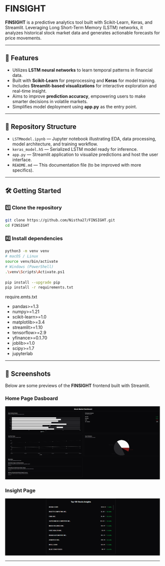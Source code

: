 # FINSIGHT

**FINSIGHT** is a predictive analytics tool built with Scikit-Learn, Keras, and Streamlit. Leveraging Long Short-Term Memory (LSTM) networks, it analyzes historical stock market data and generates actionable forecasts for price movements.

---

## 🚀 Features

- Utilizes **LSTM neural networks** to learn temporal patterns in financial data.
- Built with **Scikit-Learn** for preprocessing and **Keras** for model training.
- Includes **Streamlit-based visualizations** for interactive exploration and real-time insight.
- Aims to improve **prediction accuracy**, empowering users to make smarter decisions in volatile markets.
- Simplifies model deployment using **app.py** as the entry point.

---

## 📂 Repository Structure

- `LSTMmodel.ipynb` — Jupyter notebook illustrating EDA, data processing, model architecture, and training workflow.
- `keras_model.h5` — Serialized LSTM model ready for inference.
- `app.py` — Streamlit application to visualize predictions and host the user interface.
- `README.md` — This documentation file (to be improved with more specifics).

---

## 🛠 Getting Started

### 1️⃣ Clone the repository
```bash
git clone https://github.com/Nistha27/FINSIGHT.git
cd FINSIGHT
```
### 2️⃣ Install dependencies
```bash
python3 -m venv venv
# macOS / Linux
source venv/bin/activate
# Windows (PowerShell)
.\venv\Scripts\Activate.ps1

pip install --upgrade pip
pip install -r requirements.txt

```
require.emts.txt
* pandas>=1.3
* numpy>=1.21
* scikit-learn>=1.0
* matplotlib>=3.4
* streamlit>=1.10
* tensorflow>=2.9
* yfinance>=0.1.70
* joblib>=1.0
* scipy>=1.7
* jupyterlab
---

## 📸 Screenshots

Below are some previews of the **FINSIGHT** frontend built with Streamlit.

### Home Page Dasboard
![Dashboard Page](Dashboard.png)

### Insight Page
![Insight Page](Insights_page.png)

---

